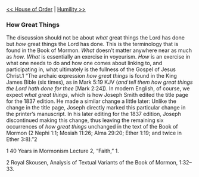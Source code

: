 [<< House of Order](House%20of%20Order.md)  |  [Humility >>](Humility.md)

### How Great Things
The discussion should not be about *what* great things the Lord has done but *how* great things the Lord has done. This is the terminology that is found in the Book of Mormon. *What* doesn’t matter anywhere near as much as *how*. *What* is essentially an exercise in voyeurism. *How* is an exercise in what one needs to do and how one comes about linking to, and participating in, what ultimately is the fullness of the Gospel of Jesus Christ.1 “The archaic expression *how great things* is found in the King James Bible (six times), as in Mark 5:19 KJV (*and tell them how great things the Lord hath done for thee* [Mark 2:24]). In modern English, of course, we expect *what great things*, which is how Joseph Smith edited the title page for the 1837 edition. He made a similar change a little later: Unlike the change in the title page, Joseph directly marked this particular change in the printer’s manuscript. In his later editing for the 1837 edition, Joseph discontinued making this change, thus leaving the remaining six occurrences of *how great things* unchanged in the text of the Book of Mormon (2 Nephi 1:1; Mosiah 11:26; Alma 29:20; Ether 1:19; and twice in Ether 3:8).”2



1 40 Years in Mormonism Lecture 2, “Faith,” 1.


2 Royal Skousen, Analysis of Textual Variants of the Book of Mormon, 1:32–33.
